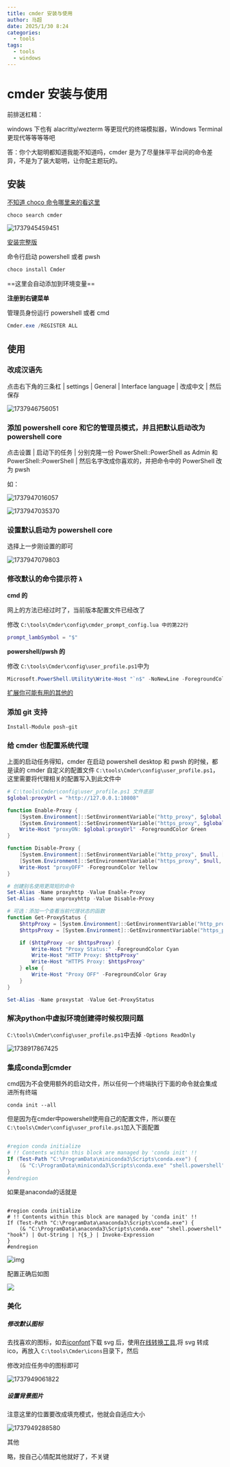 ```yaml
---
title: cmder 安装与使用
author: 马超
date: 2025/1/30 8:24
categories:
  - tools
tags:
  - tools
  - windows
---
```

# cmder 安装与使用

前排送杠精：

windows 下也有 alacritty/wezterm 等更现代的终端模拟器，Windows Terminal 更现代等等等等吧

答：你个大聪明都知道我能不知道吗，cmder 是为了尽量抹平平台间的命令差异，不是为了装大聪明，让你配主题玩的。

## 安装

[不知道 choco 命令哪里来的看这里](/tools/windows/Chocolatey安装与使用)

```powershell
choco search cmder
```

![1737945459451](image/cmder安装与使用/1737945459451.png)

[安装完整版](https://cmder.app/)

命令行启动 powershell 或者 pwsh

```powershell
choco install Cmder
```

==这里会自动添加到环境变量==

**注册到右键菜单**

管理员身份运行 powershell 或者 cmd

```powershell
Cmder.exe /REGISTER ALL
```

## 使用

### 改成汉语先

点击右下角的三条杠 | settings | General | Interface language | 改成中文 | 然后保存

![1737946756051](image/cmder安装与使用/1737946756051.png)

### 添加 powershell core 和它的管理员模式，并且把默认启动改为 powershell core

点击设置 | 启动下的任务 | 分别克隆一份 PowerShell::PowerShell as Admin 和 PowerShell::PowerShell | 然后名字改成你喜欢的，并把命令中的 PowerShell 改为 pwsh

如：

![1737947016057](image/cmder安装与使用/1737947016057.png)

![1737947035370](image/cmder安装与使用/1737947035370.png)

### 设置默认启动为 powershell core

选择上一步刚设置的即可

![1737947079803](image/cmder安装与使用/1737947079803.png)

### 修改默认的命令提示符 `λ`

**cmd 的**

网上的方法已经过时了，当前版本配置文件已经改了

修改 `C:\tools\Cmder\config\cmder_prompt_config.lua 中的第22行`

```lua
prompt_lambSymbol = "$"
```

**powershell/pwsh 的**

修改 `C:\tools\Cmder\config\user_profile.ps1`中为

```powershell
Microsoft.PowerShell.Utility\Write-Host "`n$" -NoNewLine -ForegroundColor "DarkGray"
```

[扩展你可能有用的其他的](https://stackoverflow.com/questions/68283663/how-to-get-the-lambda-symbol-in-cmder-powershell-with-posh-git-after-the-git-i)

### 添加 git 支持

```shell
Install-Module posh-git
```

### 给 cmder 也配置系统代理

上面的启动任务得知，cmder 在启动 powershell desktop 和 pwsh 的时候，都是读的 cmder 自定义的配置文件 `C:\tools\Cmder\config\user_profile.ps1`，这里需要将代理相关的配置写入到此文件中

```powershell
# C:\tools\Cmder\config\user_profile.ps1 文件底部
$global:proxyUrl = "http://127.0.0.1:10808"

function Enable-Proxy {
    [System.Environment]::SetEnvironmentVariable("http_proxy", $global:proxyUrl, [System.EnvironmentVariableTarget]::Process)
    [System.Environment]::SetEnvironmentVariable("https_proxy", $global:proxyUrl, [System.EnvironmentVariableTarget]::Process)
    Write-Host "proxyON: $global:proxyUrl" -ForegroundColor Green
}

function Disable-Proxy {
    [System.Environment]::SetEnvironmentVariable("http_proxy", $null, [System.EnvironmentVariableTarget]::Process)
    [System.Environment]::SetEnvironmentVariable("https_proxy", $null, [System.EnvironmentVariableTarget]::Process)
    Write-Host "proxyOFF" -ForegroundColor Yellow
}

# 创建别名使用更简短的命令
Set-Alias -Name proxyhttp -Value Enable-Proxy
Set-Alias -Name unproxyhttp -Value Disable-Proxy

# 可选：添加一个查看当前代理状态的函数
function Get-ProxyStatus {
    $httpProxy = [System.Environment]::GetEnvironmentVariable("http_proxy", [System.EnvironmentVariableTarget]::Process)
    $httpsProxy = [System.Environment]::GetEnvironmentVariable("https_proxy", [System.EnvironmentVariableTarget]::Process)

    if ($httpProxy -or $httpsProxy) {
        Write-Host "Proxy Status:" -ForegroundColor Cyan
        Write-Host "HTTP Proxy: $httpProxy"
        Write-Host "HTTPS Proxy: $httpsProxy"
    } else {
        Write-Host "Proxy OFF" -ForegroundColor Gray
    }
}

Set-Alias -Name proxystat -Value Get-ProxyStatus
```

### 解决python中虚拟环境创建得时候权限问题

`C:\tools\Cmder\config\user_profile.ps1`中去掉 `-Options ReadOnly`

![1738917867425](image/cmder安装与使用/1738917867425.png)

### 集成conda到cmder

cmd因为不会使用额外的启动文件，所以任何一个终端执行下面的命令就会集成进所有终端

```shell
conda init --all
```

但是因为在cmder中powershell使用自己的配置文件，所以要在 `C:\tools\Cmder\config\user_profile.ps1`加入下面配置

```powershell

#region conda initialize
# !! Contents within this block are managed by 'conda init' !!
If (Test-Path "C:\ProgramData\miniconda3\Scripts\conda.exe") {
    (& "C:\ProgramData\miniconda3\Scripts\conda.exe" "shell.powershell" "hook") | Out-String | ?{$_} | Invoke-Expression
}
#endregion
```

如果是anaconda的话就是

```

#region conda initialize
# !! Contents within this block are managed by 'conda init' !!
If (Test-Path "C:\ProgramData\anaconda3\Scripts\conda.exe") {
    (& "C:\ProgramData\anaconda3\Scripts\conda.exe" "shell.powershell" "hook") | Out-String | ?{$_} | Invoke-Expression
}
#endregion
```

![img](https://pic.ixtd.com/images/2025/02/08/202502080016079880d47c9821626dbc6.png)

配置正确后如图

![](https://pic.ixtd.com/images/2025/02/08/2025020800274449518d9aa50d7ac846b.png)

### 美化

##### **修改默认图标**

去找喜欢的图标，如去[iconfont](https://www.iconfont.cn/search/index?searchType=icon&q=powershell)下载 svg 后，使用[在线转换工具](https://convertio.co/zh/),将 svg 转成 ico，再放入 `C:\tools\Cmder\icons`目录下，然后

修改对应任务中的图标即可

![1737949061822](image/cmder安装与使用/1737949061822.png)

##### 设置背景图片

注意这里的位置要改成填充模式，他就会自适应大小

![1737949288580](image/cmder安装与使用/1737949288580.png)

其他

略，按自己心情配其他就好了，不关键
